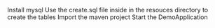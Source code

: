 
Install mysql
Use the create.sql file inside in the resouces directory to create the tables
Import the maven project
Start the DemoApplication 
